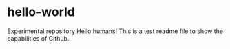 # hello-world
Experimental repository
Hello humans!  This is a test readme file to show the capabilities of Github.
